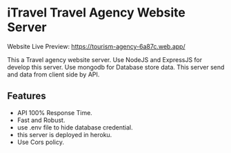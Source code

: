 # iTravel Travel Agency Website Server

Website Live Preview: https://tourism-agency-6a87c.web.app/

This a Travel agency website server. Use NodeJS and ExpressJS for develop this server. Use mongodb for Database store data. This server send and data from client side by API. 

## Features
- API 100% Response Time.
- Fast and Robust.
- use .env file to hide database credential.
- this server is deployed in heroku.
- Use Cors policy.


